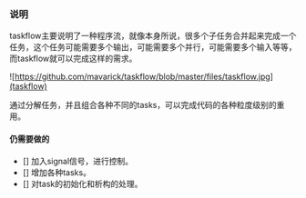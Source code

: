 ### 说明

taskflow主要说明了一种程序流，就像本身所说，很多个子任务合并起来完成一个任务，这个任务可能需要多个输出，可能需要多个并行，可能需要多个输入等等，而taskflow就可以完成这样的需求。

![https://github.com/mavarick/taskflow/blob/master/files/taskflow.jpg](taskflow)

通过分解任务，并且组合各种不同的tasks，可以完成代码的各种粒度级别的重用。

#### 仍需要做的

- [] 加入signal信号，进行控制。
- [] 增加各种tasks。
- [] 对task的初始化和析构的处理。
